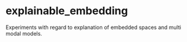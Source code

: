 # explainable_embedding
Experiments with regard to explanation of embedded spaces and multi modal models.
